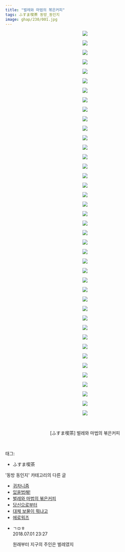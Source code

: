 ```yaml
---
title: "벌레와 마법의 볶은커피"
tags: ふすま喫茶 동방_동인지
image: ghap/230/001.jpg
---
```

<div class="article">
<p style="text-align: center; clear: none; float: none;"><img src="{{ site.nasurl }}/ghap/230/001.jpg"/></p>
<p style="text-align: center; clear: none; float: none;"><img src="{{ site.nasurl }}/ghap/230/002.jpg"/></p>
<p style="text-align: center; clear: none; float: none;"><img src="{{ site.nasurl }}/ghap/230/003.jpg"/></p>
<p style="text-align: center; clear: none; float: none;"><img src="{{ site.nasurl }}/ghap/230/004.jpg"/></p>
<p style="text-align: center; clear: none; float: none;"><img src="{{ site.nasurl }}/ghap/230/005.jpg"/></p>
<p style="text-align: center; clear: none; float: none;"><img src="{{ site.nasurl }}/ghap/230/006.jpg"/></p>
<p style="text-align: center; clear: none; float: none;"><img src="{{ site.nasurl }}/ghap/230/007.jpg"/></p>
<p style="text-align: center; clear: none; float: none;"><img src="{{ site.nasurl }}/ghap/230/008.jpg"/></p>
<p style="text-align: center; clear: none; float: none;"><img src="{{ site.nasurl }}/ghap/230/009.jpg"/></p>
<p style="text-align: center; clear: none; float: none;"><img src="{{ site.nasurl }}/ghap/230/010.jpg"/></p>
<p style="text-align: center; clear: none; float: none;"><img src="{{ site.nasurl }}/ghap/230/011.jpg"/></p>
<p style="text-align: center; clear: none; float: none;"><img src="{{ site.nasurl }}/ghap/230/012.jpg"/></p>
<p style="text-align: center; clear: none; float: none;"><img src="{{ site.nasurl }}/ghap/230/013.jpg"/></p>
<p style="text-align: center; clear: none; float: none;"><img src="{{ site.nasurl }}/ghap/230/014.jpg"/></p>
<p style="text-align: center; clear: none; float: none;"><img src="{{ site.nasurl }}/ghap/230/015.jpg"/></p>
<p style="text-align: center; clear: none; float: none;"><img src="{{ site.nasurl }}/ghap/230/016.jpg"/></p>
<p style="text-align: center; clear: none; float: none;"><img src="{{ site.nasurl }}/ghap/230/017.jpg"/></p>
<p style="text-align: center; clear: none; float: none;"><img src="{{ site.nasurl }}/ghap/230/018.jpg"/></p>
<p style="text-align: center; clear: none; float: none;"><img src="{{ site.nasurl }}/ghap/230/019.jpg"/></p>
<p style="text-align: center; clear: none; float: none;"><img src="{{ site.nasurl }}/ghap/230/020.jpg"/></p>
<p style="text-align: center; clear: none; float: none;"><img src="{{ site.nasurl }}/ghap/230/021.jpg"/></p>
<p style="text-align: center; clear: none; float: none;"><img src="{{ site.nasurl }}/ghap/230/022.jpg"/></p>
<p style="text-align: center; clear: none; float: none;"><img src="{{ site.nasurl }}/ghap/230/023.jpg"/></p>
<p style="text-align: center; clear: none; float: none;"><img src="{{ site.nasurl }}/ghap/230/024.jpg"/></p>
<p style="text-align: center; clear: none; float: none;"><img src="{{ site.nasurl }}/ghap/230/025.jpg"/></p>
<p style="text-align: center; clear: none; float: none;"><img src="{{ site.nasurl }}/ghap/230/026.jpg"/></p>
<p style="text-align: center; clear: none; float: none;"><img src="{{ site.nasurl }}/ghap/230/027.jpg"/></p>
<p style="text-align: center; clear: none; float: none;"><img src="{{ site.nasurl }}/ghap/230/028.jpg"/></p>
<p style="text-align: center; clear: none; float: none;"><img src="{{ site.nasurl }}/ghap/230/029.jpg"/></p>
<p style="text-align: center; clear: none; float: none;"><img src="{{ site.nasurl }}/ghap/230/030.jpg"/></p>
<p style="text-align: center; clear: none; float: none;"><img src="{{ site.nasurl }}/ghap/230/031.jpg"/></p>
<p style="text-align: center; clear: none; float: none;"><img src="{{ site.nasurl }}/ghap/230/032.jpg"/></p>
<p style="text-align: center; clear: none; float: none;"><img src="{{ site.nasurl }}/ghap/230/033.jpg"/></p>
<p style="text-align: center; clear: none; float: none;"><img src="{{ site.nasurl }}/ghap/230/034.jpg"/></p>
<p style="text-align: center; clear: none; float: none;"><img src="{{ site.nasurl }}/ghap/230/035.jpg"/></p>
<p style="text-align: center; clear: none; float: none;"><img src="{{ site.nasurl }}/ghap/230/036.jpg"/></p>
<p style="text-align: center; clear: none; float: none;"><img src="{{ site.nasurl }}/ghap/230/037.jpg"/></p>
<p style="text-align: center; clear: none; float: none;"><img src="{{ site.nasurl }}/ghap/230/038.jpg"/></p>
<p style="text-align: center; clear: none; float: none;"><img src="{{ site.nasurl }}/ghap/230/039.jpg"/></p>
<p style="text-align: center; clear: none; float: none;"><img src="{{ site.nasurl }}/ghap/230/040.jpg"/></p>
<p style="text-align: center; clear: none; float: none;"><img src="{{ site.nasurl }}/ghap/230/041.jpg"/></p>
<p style="text-align: center; clear: none; float: none;"><br/></p>
<p style="text-align: center; clear: none; float: none;">[ふすま喫茶] 벌레와 마법의 볶은커피</p>
<p><br/></p>
</div><div class="tagTrail">
<p>태그: </p>
<ul>
<li>ふすま喫茶</li>
</ul>
</div><div class="another">
<p>'동방 동인지' 카테고리의 다른 글</p>
<ul>
<li><a href="/2016-06-19-ghap_232">귀차니즘</a></li>
<li><a href="/2016-06-19-ghap_231">있을법해!</a></li>
<li><a href="/2016-06-19-ghap_230">벌레와 마법의 볶은커피</a></li>
<li><a href="/2016-06-19-ghap_229">당신으로부터</a></li>
<li><a href="/2016-06-19-ghap_227">대체 보물이 뭐냐고</a></li>
<li><a href="/2016-06-19-ghap_226">에로워즈</a></li>
</ul>
</div><div class="cb_module cb_fluid">
<div class="cb_wrt cb_profile">
<div class="comment">
<ul>
<li class="cb_thumb_off" id="comment15279447">
<div class="cb_comment_area">
<div class="cb_info_area">
<div class="cb_section">
<span class="cb_nick_name">ㄱㅁㅎ</span>
</div>
<div class="cb_section">
<span class="cb_date">2018.07.01 23:27 </span>
</div>
</div>
<div class="cb_dsc_comment">
<p class="cb_dsc">
											원래부터 지구의 주인은 벌레였지
										</p>
</div>
</div></li>
</ul>
</div>
</div><!-- commentList close -->
</div>